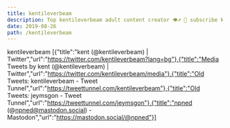 ```yaml
---
title: kentileverbeam
description: Top kentileverbeam adult content creator 👁♐️ 👑 subscribe kentileverbeam to my porn site below IG kentileverbeam
date: 2019-08-26
path: /kentileverbeam
---
```


kentileverbeam
[{"title":"kent (@kentileverbeam) | Twitter","url":"https://twitter.com/kentileverbeam?lang=bg"},{"title":"Media Tweets by kent (@kentileverbeam) | Twitter","url":"https://twitter.com/kentileverbeam/media"},{"title":"Old Tweets: kentileverbeam - Tweet Tunnel","url":"https://tweettunnel.com/kentileverbeam"},{"title":"Old Tweets: jeymsgon - Tweet Tunnel","url":"https://tweettunnel.com/jeymsgon"},{"title":"npned (@npned@mastodon.social) - Mastodon","url":"https://mastodon.social/@npned"}]

